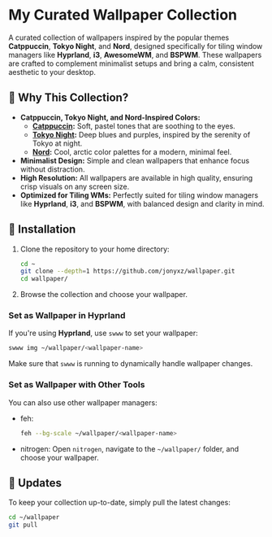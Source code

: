 # My Curated Wallpaper Collection

A curated collection of wallpapers inspired by the popular themes **Catppuccin**, **Tokyo Night**, and **Nord**, designed specifically for tiling window managers like **Hyprland**, **i3**, **AwesomeWM**, and **BSPWM**. These wallpapers are crafted to complement minimalist setups and bring a calm, consistent aesthetic to your desktop.

## 🎨 Why This Collection?

- **Catppuccin, Tokyo Night, and Nord-Inspired Colors:**
  - **[Catppuccin](https://github.com/catppuccin):** Soft, pastel tones that are soothing to the eyes.
  - **[Tokyo Night](https://github.com/tokyo-night):** Deep blues and purples, inspired by the serenity of Tokyo at night.
  - **[Nord](https://github.com/nordtheme):** Cool, arctic color palettes for a modern, minimal feel.
- **Minimalist Design:** Simple and clean wallpapers that enhance focus without distraction.
- **High Resolution:** All wallpapers are available in high quality, ensuring crisp visuals on any screen size.
- **Optimized for Tiling WMs:** Perfectly suited for tiling window managers like **Hyprland**, **i3**, and **BSPWM**, with balanced design and clarity in mind.

## 🚀 Installation

1. Clone the repository to your home directory:

    ```bash
    cd ~
    git clone --depth=1 https://github.com/jonyxz/wallpaper.git
    cd wallpaper/
    ```

2. Browse the collection and choose your wallpaper.

### Set as Wallpaper in Hyprland

If you're using **Hyprland**, use `swww` to set your wallpaper:

  ```bash
  swww img ~/wallpaper/<wallpaper-name>
  ```

Make sure that `swww` is running to dynamically handle wallpaper changes.

### Set as Wallpaper with Other Tools
You can also use other wallpaper managers:

* feh: 
  ```bash
  feh --bg-scale ~/wallpaper/<wallpaper-name>
  ```

* nitrogen: Open `nitrogen`, navigate to the `~/wallpaper/` folder, and choose your wallpaper.

## 🔄 Updates
To keep your collection up-to-date, simply pull the latest changes:

  ```bash
  cd ~/wallpaper
  git pull
  ```
